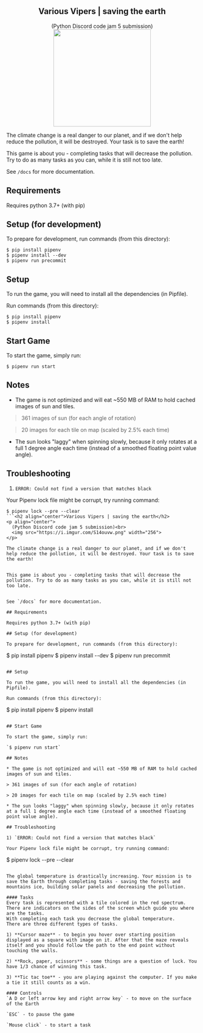 ﻿﻿﻿<h2 align="center">Various Vipers | saving the earth</h2><p align="center">  (Python Discord code jam 5 submission)<br>  <img src="https://i.imgur.com/S14ouvw.png" width="256"></p>The climate change is a real danger to our planet, and if we don't help reduce the pollution, it will be destroyed. Your task is to save the earth!This game is about you - completing tasks that will decrease the pollution. Try to do as many tasks as you can, while it is still not too late.See `/docs` for more documentation.## RequirementsRequires python 3.7+ (with pip)## Setup (for development)To prepare for development, run commands (from this directory):```$ pip install pipenv$ pipenv install --dev$ pipenv run precommit```## SetupTo run the game, you will need to install all the dependencies (in Pipfile).Run commands (from this directory):```$ pip install pipenv$ pipenv install```## Start GameTo start the game, simply run:`$ pipenv run start`## Notes* The game is not optimized and will eat ~550 MB of RAM to hold cached images of sun and tiles.> 361 images of sun (for each angle of rotation)> 20 images for each tile on map (scaled by 2.5% each time)* The sun looks "laggy" when spinning slowly, because it only rotates at a full 1 degree angle each time (instead of a smoothed floating point value angle).## Troubleshooting1) `ERROR: Could not find a version that matches black`Your Pipenv lock file might be corrupt, try running command:```$ pipenv lock --pre --clear```<h2 align="center">Various Vipers | saving the earth</h2><p align="center">  (Python Discord code jam 5 submission)<br>  <img src="https://i.imgur.com/S14ouvw.png" width="256"></p>The climate change is a real danger to our planet, and if we don't help reduce the pollution, it will be destroyed. Your task is to save the earth!This game is about you - completing tasks that will decrease the pollution. Try to do as many tasks as you can, while it is still not too late.See `/docs` for more documentation.## RequirementsRequires python 3.7+ (with pip)## Setup (for development)To prepare for development, run commands (from this directory):```$ pip install pipenv$ pipenv install --dev$ pipenv run precommit```## SetupTo run the game, you will need to install all the dependencies (in Pipfile).Run commands (from this directory):```$ pip install pipenv$ pipenv install```## Start GameTo start the game, simply run:`$ pipenv run start`## Notes* The game is not optimized and will eat ~550 MB of RAM to hold cached images of sun and tiles.> 361 images of sun (for each angle of rotation)> 20 images for each tile on map (scaled by 2.5% each time)* The sun looks "laggy" when spinning slowly, because it only rotates at a full 1 degree angle each time (instead of a smoothed floating point value angle).## Troubleshooting1) `ERROR: Could not find a version that matches black`Your Pipenv lock file might be corrupt, try running command:```$ pipenv lock --pre --clear```## How to playThe global temperature is drastically increasing. Your mission is to save the Earth through completing tasks - saving the forests and mountains ice, building solar panels and decreasing the pollution.#### TasksEvery task is represented with a tile colored in the red spectrum.There are indicators on the sides of the screen which guide you where are the tasks.With completing each task you decrease the global temperature.There are three different types of tasks.1) **Cursor maze** - to begin you hover over starting position displayed as a square with image on it. After that the maze reveals itself and you should follow the path to the end point without touching the walls.2) **Rock, paper, scissors** - some things are a question of luck. You have 1/3 chance of winning this task.3) **Tic tac toe** - you are playing against the computer. If you make a tie it still counts as a win.#### Controls`A D or left arrow key and right arrow key` - to move on the surface of the Earth`ESC` - to pause the game`Mouse click` - to start a task